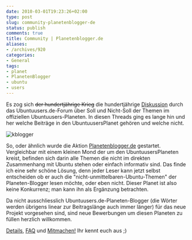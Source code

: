 ```yaml
---
date: 2010-03-01T19:23:26+02:00
type: post
slug: community-planetenblogger-de
status: publish
comments: true
title: Community | Planetenblogger.de
aliases:
- /archives/920
categories:
- General
tags:
- planet
- PlanetenBlogger
- ubuntu
- users
---
```


Es zog sich <del>der hundertjährige Krieg</del> die hundertjährige [Diskussion](http://forum.ubuntuusers.de/topic/ausrichtung-des-planeten/) durch das Ubuntuusers.de-Forum über Soll und Nicht-Soll der Themen im offiziellen Ubuntuusers-Planeten. In diesen Threads ging es lange hin und her welche Beiträge in den UbuntuusersPlanet gehören und welche nicht.

![kblogger](/uploads/2010/03/kblogger.png)

So, oder ähnlich wurde die Aktion [Planetenblogger.de](http://planetenblogger.de) gestartet. Vergleichbar mit einem kleinen Mond der um den UbuntuusersPlaneten kreist, befinden sich darin alle Themen die nicht im direkten Zusammenhang mit Ubuntu stehen oder einfach informativ sind. Das finde ich eine sehr schöne Lösung, denn jeder Leser kann jetzt selbst entscheiden ob er auch die "nicht-unmittelbaren-Ubuntu-Themen" der Planeten-Blogger lesen möchte, oder eben nicht. Dieser Planet ist also keine Konkurrenz; man kann ihn als Ergänzung betrachten.

Da nicht ausschliesslich Ubuntuusers.de-Planeten-Blogger (die Wörter werden übrigens linear zur Beitragslänge auch immer länger) für das neue Projekt vorgesehen sind, sind neue Bewerbungen um diesen Planeten zu füllen herzlich willkommen.

[Details](http://planetenblogger.de/), [FAQ](http://planetenblogger.de/) und [Mitmachen!](http://planetenblogger.de/)
Ihr kennt euch aus ;)
